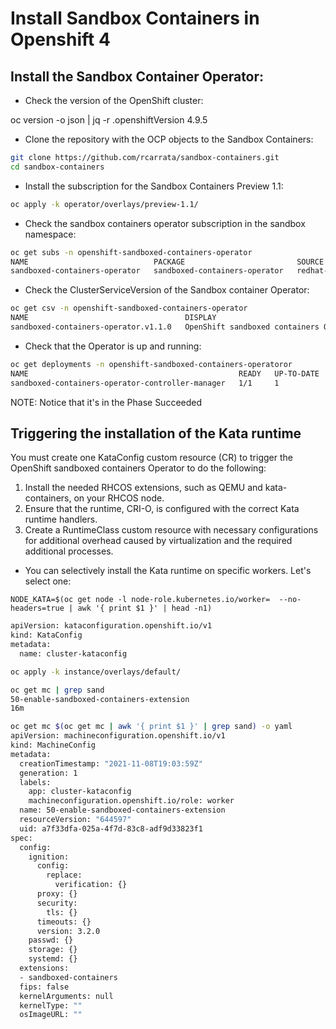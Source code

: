 # Install Sandbox Containers in Openshift 4

## Install the Sandbox Container Operator:

* Check the version of the OpenShift cluster: 

oc version -o json | jq -r .openshiftVersion
4.9.5

* Clone the repository with the OCP objects to the Sandbox Containers:  

```sh
git clone https://github.com/rcarrata/sandbox-containers.git
cd sandbox-containers
```

* Install the subscription for the Sandbox Containers Preview 1.1:

```sh
oc apply -k operator/overlays/preview-1.1/
```

* Check the sandbox containers operator subscription in the sandbox namespace:

```sh
oc get subs -n openshift-sandboxed-containers-operator
NAME                            PACKAGE                         SOURCE             CHANNEL
sandboxed-containers-operator   sandboxed-containers-operator   redhat-operators   preview-1.1
```

* Check the ClusterServiceVersion of the Sandbox container Operator:

```sh
oc get csv -n openshift-sandboxed-containers-operator
NAME                                   DISPLAY                                   VERSION   REPLACES                               PHASE
sandboxed-containers-operator.v1.1.0   OpenShift sandboxed containers Operator   1.1.0     sandboxed-containers-operator.v1.0.2   Succeeded
```

* Check that the Operator is up and running:

```sh
oc get deployments -n openshift-sandboxed-containers-operatoror
NAME                                               READY   UP-TO-DATE   AVAILABLE   AGE
sandboxed-containers-operator-controller-manager   1/1     1            1           20s
```

NOTE: Notice that it's in the Phase Succeeded

## Triggering the installation of the Kata runtime

You must create one KataConfig custom resource (CR) to trigger the OpenShift sandboxed containers Operator to do the following:

1. Install the needed RHCOS extensions, such as QEMU and kata-containers, on your RHCOS node.
2. Ensure that the runtime, CRI-O, is configured with the correct Kata runtime handlers.
3. Create a RuntimeClass custom resource with necessary configurations for additional overhead caused by virtualization and the required additional processes.

* You can selectively install the Kata runtime on specific workers. Let's select one:

```
NODE_KATA=$(oc get node -l node-role.kubernetes.io/worker=  --no-headers=true | awk '{ print $1 }' | head -n1)
```

```sh
apiVersion: kataconfiguration.openshift.io/v1
kind: KataConfig
metadata:
  name: cluster-kataconfig
```


```sh
oc apply -k instance/overlays/default/
```



```sh
oc get mc | grep sand
50-enable-sandboxed-containers-extension                                                      3.2.0
16m
```

```sh
oc get mc $(oc get mc | awk '{ print $1 }' | grep sand) -o yaml
apiVersion: machineconfiguration.openshift.io/v1
kind: MachineConfig
metadata:
  creationTimestamp: "2021-11-08T19:03:59Z"
  generation: 1
  labels:
    app: cluster-kataconfig
    machineconfiguration.openshift.io/role: worker
  name: 50-enable-sandboxed-containers-extension
  resourceVersion: "644597"
  uid: a7f33dfa-025a-4f7d-83c8-adf9d33823f1
spec:
  config:
    ignition:
      config:
        replace:
          verification: {}
      proxy: {}
      security:
        tls: {}
      timeouts: {}
      version: 3.2.0
    passwd: {}
    storage: {}
    systemd: {}
  extensions:
  - sandboxed-containers
  fips: false
  kernelArguments: null
  kernelType: ""
  osImageURL: ""
```
